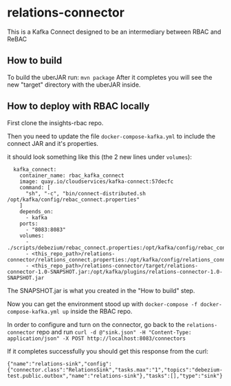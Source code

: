 # relations-connector
This is a Kafka Connect designed to be an intermediary between RBAC and ReBAC

## How to build
To build the uberJAR run:
`mvn package`
After it completes you will see the new "target" directory with the uberJAR inside.

## How to deploy with RBAC locally
First clone the insights-rbac repo.

Then you need to update the file `docker-compose-kafka.yml` to include the connect JAR and it's properties.

it should look something like this (the 2 new lines under `volumes`):
```
  kafka_connect:
    container_name: rbac_kafka_connect
    image: quay.io/cloudservices/kafka-connect:57decfc
    command: [
      "sh", "-c", "bin/connect-distributed.sh /opt/kafka/config/rebac_connect.properties"
    ]
    depends_on:
      - kafka
    ports:
      - "8083:8083"
    volumes:
      - ./scripts/debezium/rebac_connect.properties:/opt/kafka/config/rebac_connect.properties
      - <this_repo_path>/relations-connector/relations_connect.properties:/opt/kafka/config/relations_connect.properties
      - <this_repo_path>/relations-connector/target/relations-connector-1.0-SNAPSHOT.jar:/opt/kafka/plugins/relations-connector-1.0-SNAPSHOT.jar
```

The SNAPSHOT.jar is what you created in the "How to build" step.

Now you can get the environment stood up with `docker-compose -f docker-compose-kafka.yml up` inside the RBAC repo.

In order to configure and turn on the connector, go back to the `relations-connector` repo and run `curl -d @"sink.json" -H "Content-Type: application/json" -X POST http://localhost:8083/connectors`

If it completes successfully you should get this response from the curl:
```
{"name":"relations-sink","config":{"connector.class":"RelationsSink","tasks.max":"1","topics":"debezium-test.public.outbox","name":"relations-sink"},"tasks":[],"type":"sink"}
```
